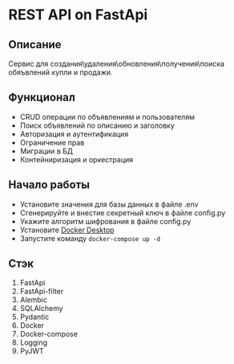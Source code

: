 # REST API on FastApi

## Описание

Сервис для создания\удаления\обновления\получения\поиска обяъвлений купли и продажи.

## Функционал

- CRUD операции по объявлениям и пользователям
- Поиск объявлений по описанию и заголовку
- Авторизация и аутентификация
- Ограничение прав
- Миграции в БД
- Контейниризация и оркестрация

## Начало работы

- Установите значения для базы данных в файле .env
- Сгенерируйте и внестие секретный ключ в файле config.py
- Укажите алгоритм шифрования в файле config.py
- Установите [Docker Desktop](https://www.docker.com/products/docker-desktop/)
- Запустите команду ```docker-compose up -d```

## Стэк

1. FastApi
2. FastApi-filter
3. Alembic
4. SQLAlchemy
5. Pydantic
6. Docker
7. Docker-compose
8. Logging
9. PyJWT